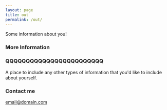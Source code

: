 ```yaml
---
layout: page
title: out
permalink: /out/
---
```


Some information about you!

### More Information

### QQQQQQQQQQQQQQQQQQQQQQQQ

A place to include any other types of information that you'd like to include about yourself.

### Contact me

[email@domain.com](mailto:email@domain.com)
